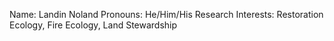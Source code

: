 Name: Landin Noland
Pronouns: He/Him/His
Research Interests: Restoration Ecology, Fire Ecology, Land Stewardship 